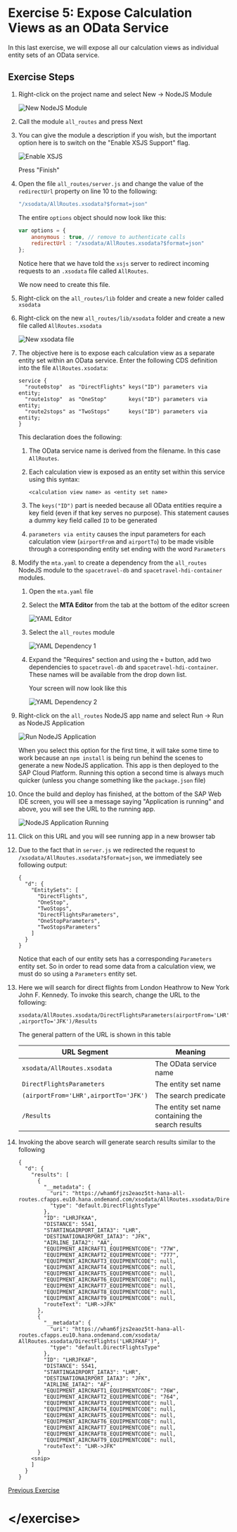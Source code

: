# Exercise 5: Expose Calculation Views as an OData Service


In this last exercise, we will expose all our calculation views as individual entity sets of an OData service.


## Exercise Steps

1. Right-click on the project name and select New -> NodeJS Module
    
    ![New NodeJS Module](./img/Ex5_NodeJS_Mod.png)
    
1. Call the module `all_routes` and press Next

1. You can give the module a description if you wish, but the important option here is to switch on the "Enable XSJS Support" flag.

    ![Enable XSJS](./img/Ex5_Enable_XSJS.png)

    Press "Finish"

1. Open the file `all_routes/server.js` and change the value of the `redirectUrl` property on line 10 to the following:

    ```javascript
    "/xsodata/AllRoutes.xsodata?$format=json"
    ```

    The entire `options` object should now look like this:
    
    ```javascript
    var options = {
        anonymous : true, // remove to authenticate calls
        redirectUrl : "/xsodata/AllRoutes.xsodata?$format=json"
    };
    ```

    Notice here that we have told the `xsjs` server to redirect incoming requests to an `.xsodata` file called `AllRoutes`.

    We now need to create this file.

1. Right-click on the `all_routes/lib` folder and create a new folder called `xsodata`

1. Right-click on the new `all_routes/lib/xsodata` folder and create a new file called `AllRoutes.xsodata`

    ![New xsodata file](./img/Ex5_New_Xsodata_File.png)

1. The objective here is to expose each calculation view as a separate entity set within an OData service.  Enter the following CDS definition into the file `AllRoutes.xsodata`:

    ```
    service {
      "route0stop"  as "DirectFlights" keys("ID") parameters via entity;
      "route1stop"  as "OneStop"       keys("ID") parameters via entity;
      "route2stops" as "TwoStops"      keys("ID") parameters via entity;
    }
    ```

    This declaration does the following:
    
    1. The OData service name is derived from the filename.  In this case `AllRoutes`.

    1. Each calculation view is exposed as an entity set within this service using this syntax:

        `<calculation view name> as <entity set name>`
        
    1. The `keys("ID")` part is needed because all OData entities require a key field (even if that key serves no purpose).  This statement causes a dummy key field called `ID` to be generated

    1. `parameters via entity` causes the input parameters for each calculation view (`airportFrom` and `airportTo`) to be made visible through a corresponding entity set ending with the word `Parameters`

1. Modify the `mta.yaml` to create a dependency from the `all_routes` NodeJS module to the `spacetravel-db` and `spacetravel-hdi-container` modules.

    1. Open the `mta.yaml` file
    1. Select the **MTA Editor** from the tab at the bottom of the editor screen

        ![YAML Editor](./img/Ex5_YAML_Editor.png)

    1. Select the `all_routes` module

        ![YAML Dependency 1](./img/Ex5_YAML_Dep1.png)

    1. Expand the "Requires" section and using the `+` button, add two dependencies to `spacetravel-db` and `spacetravel-hdi-container`.  These names will be available from the drop down list.
    
        Your screen will now look like this

        ![YAML Dependency 2](./img/Ex5_YAML_Dep2.png)


1. Right-click on the `all_routes` NodeJS app name and select Run -> Run as NodeJS Application

    ![Run NodeJS Application](./img/Ex5_Run_NodeJS.png)

   When you select this option for the first time, it will take some time to work because an `npm install` is being run behind the scenes to generate a new NodeJS application.  This app is then deployed to the SAP Cloud Platform.  Running this option a second time is always much quicker (unless you change something like the `package.json` file)
   
1. Once the build and deploy has finished, at the bottom of the SAP Web IDE screen, you will see a message saying "Application is running" and above, you will see the URL to the running app.

    ![NodeJS Application Running](./img/Ex5_App_Started.png)

1. Click on this URL and you will see running app in a new browser tab

1. Due to the fact that in `server.js` we redirected the request to `/xsodata/AllRoutes.xsodata?$format=json`, we immediately see following output:

    ```
    {
      "d": {
        "EntitySets": [
          "DirectFlights",
          "OneStop",
          "TwoStops",
          "DirectFlightsParameters",
          "OneStopParameters",
          "TwoStopsParameters"
        ]
      }
    }
    ```

    Notice that each of our entity sets has a corresponding `Parameters` entity set.  So in order to read some data from a calculation view, we must do so using a `Parameters` entity set.

1.  Here we will search for direct flights from London Heathrow to New York John F. Kennedy.  To invoke this search, change the URL to the following:

    `xsodata/AllRoutes.xsodata/DirectFlightsParameters(airportFrom='LHR',airportTo='JFK')/Results`

    The general pattern of the URL is shown in this table
    
    | URL Segment | Meaning |
    |---|---|
    | `xsodata/AllRoutes.xsodata` | The OData service name |
    | `DirectFlightsParameters` | The entity set name |
    | `(airportFrom='LHR',airportTo='JFK')` | The search predicate |
    | `/Results` | The entity set name containing the search results |

1. Invoking the above search will generate search results similar to the following

    ```
    {
      "d": {
        "results": [
          {
            "__metadata": {
              "uri": "https://wham6fjzs2eaoz5tt-hana-all-routes.cfapps.eu10.hana.ondemand.com/xsodata/AllRoutes.xsodata/DirectFlights('LHRJFKAA')",
              "type": "default.DirectFlightsType"
            },
            "ID": "LHRJFKAA",
            "DISTANCE": 5541,
            "STARTINGAIRPORT_IATA3": "LHR",
            "DESTINATIONAIRPORT_IATA3": "JFK",
            "AIRLINE_IATA2": "AA",
            "EQUIPMENT_AIRCRAFT1_EQUIPMENTCODE": "77W",
            "EQUIPMENT_AIRCRAFT2_EQUIPMENTCODE": "777",
            "EQUIPMENT_AIRCRAFT3_EQUIPMENTCODE": null,
            "EQUIPMENT_AIRCRAFT4_EQUIPMENTCODE": null,
            "EQUIPMENT_AIRCRAFT5_EQUIPMENTCODE": null,
            "EQUIPMENT_AIRCRAFT6_EQUIPMENTCODE": null,
            "EQUIPMENT_AIRCRAFT7_EQUIPMENTCODE": null,
            "EQUIPMENT_AIRCRAFT8_EQUIPMENTCODE": null,
            "EQUIPMENT_AIRCRAFT9_EQUIPMENTCODE": null,
            "routeText": "LHR->JFK"
          },
          {
            "__metadata": {
              "uri": "https://wham6fjzs2eaoz5tt-hana-all-routes.cfapps.eu10.hana.ondemand.com/xsodata/ AllRoutes.xsodata/DirectFlights('LHRJFKAF')",
              "type": "default.DirectFlightsType"
            },
            "ID": "LHRJFKAF",
            "DISTANCE": 5541,
            "STARTINGAIRPORT_IATA3": "LHR",
            "DESTINATIONAIRPORT_IATA3": "JFK",
            "AIRLINE_IATA2": "AF",
            "EQUIPMENT_AIRCRAFT1_EQUIPMENTCODE": "76W",
            "EQUIPMENT_AIRCRAFT2_EQUIPMENTCODE": "764",
            "EQUIPMENT_AIRCRAFT3_EQUIPMENTCODE": null,
            "EQUIPMENT_AIRCRAFT4_EQUIPMENTCODE": null,
            "EQUIPMENT_AIRCRAFT5_EQUIPMENTCODE": null,
            "EQUIPMENT_AIRCRAFT6_EQUIPMENTCODE": null,
            "EQUIPMENT_AIRCRAFT7_EQUIPMENTCODE": null,
            "EQUIPMENT_AIRCRAFT8_EQUIPMENTCODE": null,
            "EQUIPMENT_AIRCRAFT9_EQUIPMENTCODE": null,
            "routeText": "LHR->JFK"
          }
        <snip>
        ]
      }
    }
    ```



[Previous Exercise](./ex4_one_stop_calc_view.md)

# \</exercise>
